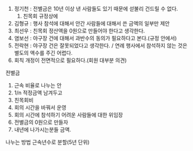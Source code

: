
1. 정기천 : 전별금은 10년 이상 낸 사람들도 있기 때문에 섣불리 건드릴 수 없다. 
	1. 친목회 규정상에
2. 김형규 : 행사 참석에 대해서 안간 사람들에 대해서 쓴 금액의 일부만 제안
3. 최선우 : 친목회 정산액을 0원으로 만들어야 한다고 생각한다.
4. 염보선 : 야구장 건에 대해서 과반수의 동의가 필요하다고 본다.(규정 안에서)
5. 전락현 : 야구장 건은 잘못되었다고 생각한다. / 연례 행사에서 참석하지 않는 것은 별도의 액수를 주긴 어렵다.
6. 회칙 개정이 전면적으로 필요하다.(회원 대부분 의견)

전별금
1. 근속 비율로 나누는 안
2. 1/n 적정금액 남겨두고
3. 친목회비
4. 회의 시간을 바꿔서 운영
5. 회의 시간에 참석하기 어려운 사람들에 대한 위임장
6. 전별금의 0원으로 만들자
7. 내년에 나가시는분들 금액.


나누는 방법
근속년수로 분할(5년 단위)
